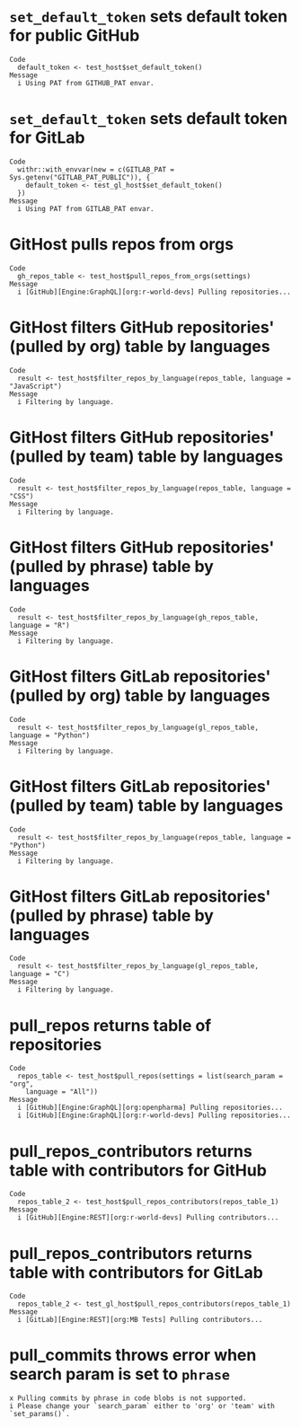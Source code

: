 # `set_default_token` sets default token for public GitHub

    Code
      default_token <- test_host$set_default_token()
    Message
      i Using PAT from GITHUB_PAT envar.

# `set_default_token` sets default token for GitLab

    Code
      withr::with_envvar(new = c(GITLAB_PAT = Sys.getenv("GITLAB_PAT_PUBLIC")), {
        default_token <- test_gl_host$set_default_token()
      })
    Message
      i Using PAT from GITLAB_PAT envar.

# GitHost pulls repos from orgs

    Code
      gh_repos_table <- test_host$pull_repos_from_orgs(settings)
    Message
      i [GitHub][Engine:GraphQL][org:r-world-devs] Pulling repositories...

# GitHost filters GitHub repositories' (pulled by org) table by languages

    Code
      result <- test_host$filter_repos_by_language(repos_table, language = "JavaScript")
    Message
      i Filtering by language.

# GitHost filters GitHub repositories' (pulled by team) table by languages

    Code
      result <- test_host$filter_repos_by_language(repos_table, language = "CSS")
    Message
      i Filtering by language.

# GitHost filters GitHub repositories' (pulled by phrase) table by languages

    Code
      result <- test_host$filter_repos_by_language(gh_repos_table, language = "R")
    Message
      i Filtering by language.

# GitHost filters GitLab repositories' (pulled by org) table by languages

    Code
      result <- test_host$filter_repos_by_language(gl_repos_table, language = "Python")
    Message
      i Filtering by language.

# GitHost filters GitLab repositories' (pulled by team) table by languages

    Code
      result <- test_host$filter_repos_by_language(repos_table, language = "Python")
    Message
      i Filtering by language.

# GitHost filters GitLab repositories' (pulled by phrase) table by languages

    Code
      result <- test_host$filter_repos_by_language(gl_repos_table, language = "C")
    Message
      i Filtering by language.

# pull_repos returns table of repositories

    Code
      repos_table <- test_host$pull_repos(settings = list(search_param = "org",
        language = "All"))
    Message
      i [GitHub][Engine:GraphQL][org:openpharma] Pulling repositories...
      i [GitHub][Engine:GraphQL][org:r-world-devs] Pulling repositories...

# pull_repos_contributors returns table with contributors for GitHub

    Code
      repos_table_2 <- test_host$pull_repos_contributors(repos_table_1)
    Message
      i [GitHub][Engine:REST][org:r-world-devs] Pulling contributors...

# pull_repos_contributors returns table with contributors for GitLab

    Code
      repos_table_2 <- test_gl_host$pull_repos_contributors(repos_table_1)
    Message
      i [GitLab][Engine:REST][org:MB Tests] Pulling contributors...

# pull_commits throws error when search param is set to `phrase`

    x Pulling commits by phrase in code blobs is not supported.
    i Please change your `search_param` either to 'org' or 'team' with `set_params()`.

